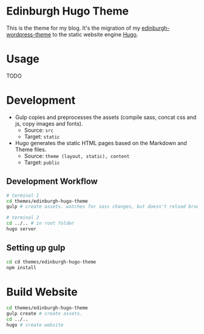 # Edinburgh Hugo Theme

This is the theme for my blog. It's the migration of my [edinburgh-wordpress-theme](https://github.com/phauer/edinburgh-wordpress-theme) to the static website engine [Hugo](https://gohugo.io/).

# Usage

TODO

# Development

- Gulp copies and preprocesses the assets (compile sass, concat css and js, copy images and fonts). 
  - Source: `src`
  - Target: `static`
- Hugo generates the static HTML pages based on the Markdown and Theme files.
  - Source: `theme (layout, static), content`
  - Target: `public`

## Development Workflow

```bash
# terminal 1
cd themes/edinburgh-hugo-theme
gulp # create assets. watches for sass changes, but doesn't reload browser, because hugo does this for us.

# terminal 2
cd ../.. # in root folder
hugo server 
```

## Setting up gulp

```bash
cd cd themes/edinburgh-hugo-theme
npm install
```

# Build Website

```bash
cd themes/edinburgh-hugo-theme
gulp create # create assets.
cd ../..
hugo # create website
```
